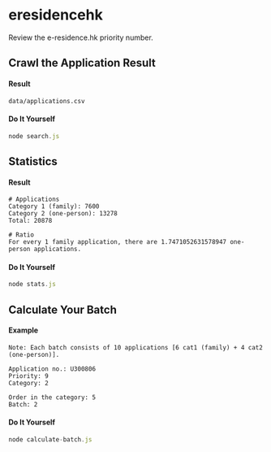 # eresidencehk

Review the e-residence.hk priority number.

## Crawl the Application Result

#### Result

`data/applications.csv`

#### Do It Yourself

```js
node search.js
```

## Statistics

#### Result

```
# Applications
Category 1 (family): 7600
Category 2 (one-person): 13278
Total: 20878

# Ratio
For every 1 family application, there are 1.7471052631578947 one-person applications.
```

#### Do It Yourself

```js
node stats.js
```

## Calculate Your Batch

#### Example

```
Note: Each batch consists of 10 applications [6 cat1 (family) + 4 cat2 (one-person)].

Application no.: U300806
Priority: 9
Category: 2

Order in the category: 5
Batch: 2
```

#### Do It Yourself

```js
node calculate-batch.js
```
